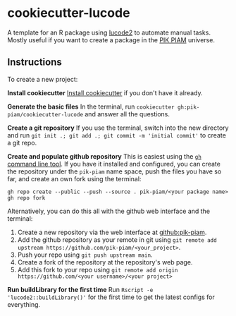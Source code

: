# cookiecutter-lucode

A template for an R package using [lucode2](https://github.com/pik-piam/lucode2) to automate manual tasks.
Mostly useful if you want to create a package in the [PIK PIAM](https://github.com/pik-piam) universe.

## Instructions

To create a new project:

**Install cookiecutter**
[Install cookiecutter](https://cookiecutter.readthedocs.io/en/stable/installation.html) if you don't have it already.

**Generate the basic files**
In the terminal, run `cookiecutter gh:pik-piam/cookiecutter-lucode` and answer all the questions.

**Create a git repository**
If you use the terminal, switch into the new directory and run `git init .; git add .; git commit -m 'initial commit'` to create a git repo.

**Create and populate github repository**
This is easiest using the [`gh` command line tool](https://cli.github.com/). If you have it installed and
configured, you can create the repository under the `pik-piam` name space, push the files you have so far,
and create an own fork using the terminal:
```
gh repo create --public --push --source . pik-piam/<your package name>
gh repo fork
```

Alternatively, you can do this all with the github web interface and the terminal:
1. Create a new repository via the web interface at [github:pik-piam](https://github.com/organizations/pik-piam/repositories/new).
2. Add the github repository as your remote in git using `git remote add upstream https://github.com/pik-piam/<your_project>`.
3. Push your repo using `git push upstream main`.
4. Create a fork of the repository at the repository's web page.
5. Add this fork to your repo using `git remote add origin https://github.com/<your username>/<your project>`

**Run buildLibrary for the first time**
Run `Rscript -e 'lucode2::buildLibrary()'` for the first time to get the latest configs for everything.
